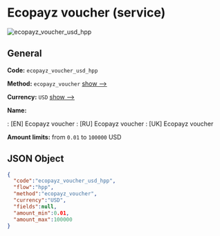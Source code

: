 
# Ecopayz voucher (service) 
![ecopayz_voucher_usd_hpp](https://static.openfintech.io/payment_methods/ecopayz_voucher_usd_hpp/logo.svg?w=400&c=v0.59.26#w200)  

## General 
 
**Code:** `ecopayz_voucher_usd_hpp` 
 
**Method:** `ecopayz_voucher` 
 [show -->](/payment-methods/ecopayz_voucher/) 
 
**Currency:** `USD` [show -->](/currencies/USD/) 
 
**Name:** 
 
:	[EN] Ecopayz voucher 
:	[RU] Ecopayz voucher 
:	[UK] Ecopayz voucher 
 
**Amount limits:** from `0.01` to `100000` USD 

## JSON Object 

```json
{
  "code":"ecopayz_voucher_usd_hpp",
  "flow":"hpp",
  "method":"ecopayz_voucher",
  "currency":"USD",
  "fields":null,
  "amount_min":0.01,
  "amount_max":100000
}
```  
